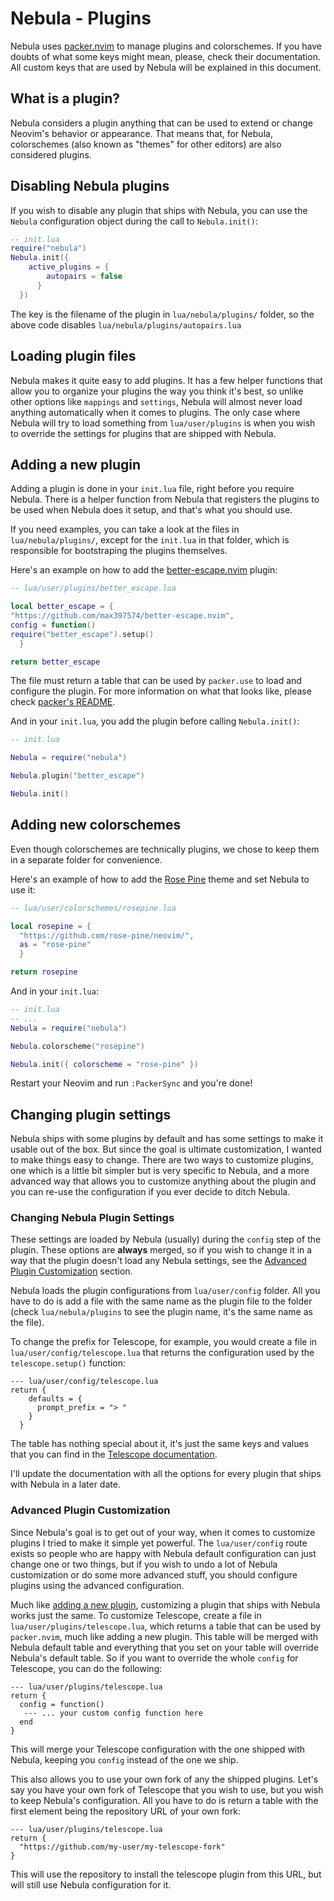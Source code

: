 # Nebula - Plugins

Nebula uses [packer.nvim](https://github.com/wbthomason/packer.nvim) to manage plugins and colorschemes. If you have
doubts of what some keys might mean, please, check their documentation. All
custom keys that are used by Nebula will be explained in this document.

## What is a plugin?

Nebula considers a plugin anything that can be used to extend or change Neovim's
behavior or appearance. That means that, for Nebula, colorschemes (also known as
"themes" for other editors) are also considered plugins.

## Disabling Nebula plugins

If you wish to disable any plugin that ships with Nebula, you can use the
`Nebula` configuration object during the call to `Nebula.init()`:

```lua
-- init.lua
require("nebula")
Nebula.init({
    active_plugins = {
        autopairs = false
      }
  })
```

The key is the filename of the plugin in `lua/nebula/plugins/` folder, so the
above code disables `lua/nebula/plugins/autopairs.lua`

## Loading plugin files

Nebula makes it quite easy to add plugins. It has a few helper functions that
allow you to organize your plugins the way you think it's best, so unlike other
options like `mappings` and `settings`, Nebula will almost never load anything
automatically when it comes to plugins. The only case where Nebula will try to
load something from `lua/user/plugins` is when you wish to override the settings
for plugins that are shipped with Nebula.

## Adding a new plugin

Adding a plugin is done in your `init.lua` file, right before you require
Nebula. There is a helper function from Nebula that registers the plugins to be
used when Nebula does it setup, and that's what you should use.

If you need examples, you can take a look at the files in `lua/nebula/plugins/`,
except for the `init.lua` in that folder, which is responsible for bootstraping
the plugins themselves.

Here's an example on how to add the [better-escape.nvim](https://github.com/max397574/better-escape.nvim) plugin:

```lua
-- lua/user/plugins/better_escape.lua

local better_escape = {
"https://github.com/max397574/better-escape.nvim",
config = function()
require("better_escape").setup()
  }

return better_escape
```

The file must return a table that can be used by `packer.use` to load and
configure the plugin. For more information on what that looks like, please check
[packer's README](https://github.com/wbthomason/packer.nvim#specifying-plugins).

And in your `init.lua`, you add the plugin before calling `Nebula.init()`:

```lua
-- init.lua

Nebula = require("nebula")

Nebula.plugin("better_escape")

Nebula.init()
```

## Adding new colorschemes

Even though colorschemes are technically plugins, we chose to keep them in a
separate folder for convenience.

Here's an example of how to add the [Rose Pine](https://github.com/rose-pine/neovim/) theme and set Nebula to use it:

```lua
-- lua/user/colorschemes/rosepine.lua

local rosepine = {
  "https://github.com/rose-pine/neovim/",
  as = "rose-pine"
  }

return rosepine
```

And in your `init.lua`:

```lua
-- init.lua
-- ...
Nebula = require("nebula")

Nebula.colorscheme("rosepine")

Nebula.init({ colorscheme = "rose-pine" })
```

Restart your Neovim and run `:PackerSync` and you're done!

## Changing plugin settings

Nebula ships with some plugins by default and has some settings to make it
usable out of the box. But since the goal is ultimate customization, I wanted to
make things easy to change. There are two ways to customize plugins, one which
is a little bit simpler but is very specific to Nebula, and a more advanced way
that allows you to customize anything about the plugin and you can re-use the
configuration if you ever decide to ditch Nebula.

### Changing Nebula Plugin Settings

These settings are loaded by Nebula (usually) during the `config` step of the
plugin. These options are **always** merged, so if you wish to change it in a
way that the plugin doesn't load any Nebula settings, see the [Advanced Plugin
Customization](#advanced-plugin-customization) section.

Nebula loads the plugin configurations from `lua/user/config` folder. All you
have to do is add a file with the same name as the plugin file to the folder
(check `lua/nebula/plugins` to see the plugin name, it's the same name as the
file).

To change the prefix for Telescope, for example, you would create a file in
`lua/user/config/telescope.lua` that returns the configuration used by the
`telescope.setup()` function:

```
--- lua/user/config/telescope.lua
return {
    defaults = {
      prompt_prefix = "> "
    }
  }
```

The table has nothing special about it, it's just the same keys and values that
you can find in the [Telescope documentation](https://github.com/nvim-telescope/telescope.nvim#telescope-setup-structure).

I'll update the documentation with all the options for every plugin that ships
with Nebula in a later date.

### Advanced Plugin Customization

Since Nebula's goal is to get out of your way, when it comes to customize
plugins I tried to make it simple yet powerful. The `lua/user/config` route
exists so people who are happy with Nebula default configuration can just change
one or two things, but if you wish to undo a lot of Nebula customization or do
some more advanced stuff, you should configure plugins using the advanced
configuration. 

Much like [adding a new plugin](#adding-a-new-plugin), customizing a plugin that ships with Nebula
works just the same. To customize Telescope, create a file in
`lua/user/plugins/telescope.lua`, which returns a table that can be used by
`packer.nvim`, much like adding a new plugin. This table will be merged with
Nebula default table and everything that you set on your table will override
Nebula's default table. So if you want to override the whole `config` for
Telescope, you can do the following:

```
--- lua/user/plugins/telescope.lua
return {
  config = function()
   --- ... your custom config function here
  end
}
```

This will merge your Telescope configuration with the one shipped with Nebula,
keeping  you `config` instead of the one we ship. 

This also allows you to use your own fork of any the shipped plugins. Let's say
you have your own fork of Telescope that you wish to use, but you wish to keep
Nebula's configuration. All you have to do is return a table with the first
element being the repository URL of your own fork:

```
--- lua/user/plugins/telescope.lua
return {
  "https://github.com/my-user/my-telescope-fork"
}
```

This will use the repository to install the telescope plugin from this URL, but
will still use Nebula configuration for it.
